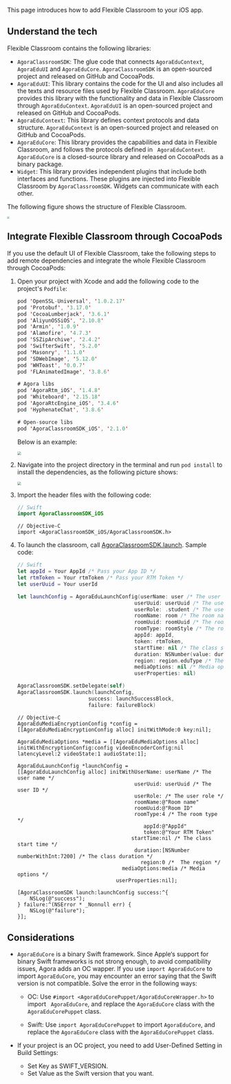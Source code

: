 This page introduces how to add Flexible Classroom to your iOS app.

## Understand the tech

Flexible Classroom contains the following libraries:

- `AgoraClassroomSDK`: The glue code that connects `AgoraEduContext`, `AgoraEduUI` and `AgoraEduCore`. `AgoraClassroomSDK` is an open-sourced project and released on GitHub and CocoaPods.
- `AgoraEduUI`: This library contains the code for the UI and also includes all the texts and resource files used by Flexible Classroom. `AgoraEduCore` provides this library with the functionality and data in Flexible Classroom through `AgoraEduContext`. `AgoraEduUI` is an open-sourced project and released on GitHub and CocoaPods.
- `AgoraEduContext`: This library defines context protocols and data structure. `AgoraEduContext` is an open-sourced project and released on GitHub and CocoaPods.
- `AgoraEduCore`: This library provides the capabilities and data in Flexible Classroom, and follows the protocols defined in ` AgoraEduContext`. `AgoraEduCore` is a closed-source library and released on CocoaPods as a binary package.
- `Widget`: This library provides independent plugins that include both interfaces and functions. These plugins are injected into Flexible Classroom by `AgoraClassroomSDK`. Widgets can communicate with each other.

The following figure shows the structure of Flexible Classroom.

<img src="https://web-cdn.agora.io/docs-files/1650596184055" style="zoom: 33%;" />

## Integrate Flexible Classroom through CocoaPods

If you use the default UI of Flexible Classroom, take the following steps to add remote dependencies and integrate the whole Flexible Classroom through CocoaPods:

1. Open your project with Xcode and add the following code to the project's `Podfile`:

   ```swift
   pod 'OpenSSL-Universal', '1.0.2.17'
   pod 'Protobuf', '3.17.0'
   pod 'CocoaLumberjack', '3.6.1'
   pod 'AliyunOSSiOS', '2.10.8'
   pod 'Armin', '1.0.9'
   pod 'Alamofire', '4.7.3'
   pod 'SSZipArchive', '2.4.2'
   pod 'SwifterSwift', '5.2.0'
   pod 'Masonry', '1.1.0'
   pod 'SDWebImage', '5.12.0'
   pod 'WHToast', '0.0.7'
   pod 'FLAnimatedImage', '3.8.6'
   
   # Agora libs
   pod 'AgoraRtm_iOS', '1.4.8'
   pod 'Whiteboard', '2.15.18'
   pod 'AgoraRtcEngine_iOS', '3.4.6'
   pod 'HyphenateChat', '3.8.6'
   
   # Open-source libs
   pod 'AgoraClassroomSDK_iOS', '2.1.0'
   ```

   Below is an example:
   
   <img src="https://web-cdn.agora.io/docs-files/1650596371481" style="zoom:50%;" />

2. Navigate into the project directory in the terminal and run `pod install` to install the dependencies, as the following picture shows:

   <img src="https://web-cdn.agora.io/docs-files/1650596467294" style="zoom: 50%;" />

3. Import the header files with the following code:

   ```swift
   // Swift
   import AgoraClassroomSDK_iOS
   ```

   ```objc
   // Objective-C
   import <AgoraClassroomSDK_iOS/AgoraClassroomSDK.h>
   ```

4. To launch the classroom, call [AgoraClassroomSDK.launch](/en/agora-class/agora_class_api_ref_ios?platform=iOS#launch). Sample code:

   ```swift
   // Swift
   let appId = Your AppId /* Pass your App ID */
   let rtmToken = Your rtmToken /* Pass your RTM Token */
   let userUuid = Your userId
   
   let launchConfig = AgoraEduLaunchConfig(userName: user /* The user name */,
                                         userUuid: userUuid /* The user ID */,
                                         userRole: .student /* The user role */,
                                         roomName: room /* The room name */,
                                         roomUuid: roomUuid /* The room ID */,
                                         roomType: roomStyle /* The room type */,
                                         appId: appId,
                                         token: rtmToken,
                                         startTime: nil /* The class start time */,
                                         duration: NSNumber(value: duration) /* The class duration */,
                                         region: region.eduType /* The region */,
                                         mediaOptions: nil /* Media options */,
                                         userProperties: nil)
   
   AgoraClassroomSDK.setDelegate(self)
   AgoraClassroomSDK.launch(launchConfig,
                          success: launchSuccessBlock,
                          failure: failureBlock)
   ```

   ```objc
   // Objective-C
   AgoraEduMediaEncryptionConfig *config = [[AgoraEduMediaEncryptionConfig alloc] initWithMode:0 key:nil];
   
   AgoraEduMediaOptions *media = [[AgoraEduMediaOptions alloc] initWithEncryptionConfig:config videoEncoderConfig:nil latencyLevel:2 videoState:1 audioState:1];
   
   AgoraEduLaunchConfig *launchConfig =
   [[AgoraEduLaunchConfig alloc] initWithUserName: userName /* The user name */
                                         userUuid: userUuid /* The user ID */
                                         userRole: /* The user role */
                                         roomName:@"Room name"
                                         roomUuid:@"Room ID"
                                         roomType:4 /* The room type */
                                            appId:@"AppId"
                                            token:@"Your RTM Token"
                                        startTime:nil /* The class start time */
                                         duration:[NSNumber numberWithInt:7200] /* The class duration */
                                           region:0 /*  The region */
                                     mediaOptions:media /* Media options */
                                   userProperties:nil];
   
   [AgoraClassroomSDK launch:launchConfig success:^{
       NSLog(@"success");
   } failure:^(NSError * _Nonnull err) {
       NSLog(@"failure");
   }];
   ```

## Considerations

- `AgoraEduCore` is a binary Swift framework. Since Apple‘s support for binary Swift frameworks is not strong enough, to avoid compatibility issues, Agora adds an OC wapper. If you use `import AgoraEduCore`  to import `AgoraEduCore`, you may encounter an error saying that the Swift version is not compatible. Solve the error in the following ways:

   - OC: Use `#import <AgoraEduCorePuppet/AgoraEduCoreWrapper.h>` to import ` AgoraEduCore`, and replace the `AgoraEduCore` class with the `AgoraEduCorePuppet` class.

   - Swift: Use `import AgoraEduCorePuppet` to import `AgoraEduCore`, and replace the `AgoraEduCore` class with the `AgoraEduCorePuppet` class.

- If your project is an OC project, you need to add User-Defined Setting in Build Settings:
   - Set Key as SWIFT_VERSION.
   - Set Value as the Swift version that you want.
